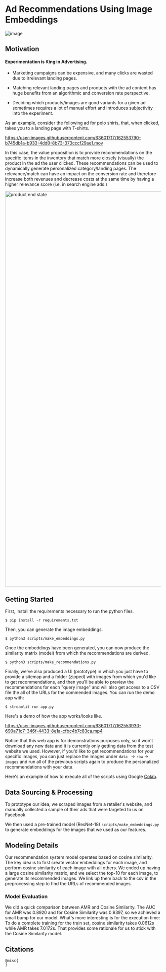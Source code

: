 # Ad Recommendations Using Image Embeddings
![image](https://www.wired.com/wp-content/uploads/2015/02/products.jpg)

## Motivation
#### Experimentation is King in Advertising.

* Marketing campaigns can be expensive, and many clicks are wasted due to irrelevant landing pages.

* Matching relevant landing pages and products with the ad content has huge benefits from an algorithmic and conversion rate perspective.

* Deciding which products/images are good variants for a given ad sometimes requires a lot of manual effort and introduces subjectivity into the experiment.

As an example, consider the following ad for polo shirts, that, when clicked, takes you to a landing page with T-shirts.

https://user-images.githubusercontent.com/63601717/162553790-b745db1a-b933-4dd0-8b73-373cccf29ae1.mov

In this case, the value proposition is to provide recommendations on the specific items in the inventory that match more closely (visually) the product in the ad the user clicked. These recommendations can be used to dynamically generate personalized category/landing pages. The relevance/match can have an impact on the conversion rate and therefore increase both revenues and decrease costs at the same time by having a higher relevance score (i.e. in search engine ads.)

<img width="1274" alt="product end state" src="https://user-images.githubusercontent.com/63601717/162639537-66fdce48-b940-46e6-8f04-c4f6ed917d51.png">


## Getting Started

First, install the requirements necessary to run the python files.

```
$ pip install -r requirements.txt
```

Then, you can generate the image embeddings.

```
$ python3 scripts/make_embeddings.py
```

Once the embeddings have been generated, you can now produce the similarity matrix (model) from which the recommendations are derived.

```
$ python3 scripts/make_recommendations.py
```

Finally, we've also produced a UI (prototype) in which you just have to provide a sitemap and a folder (zipped) with images from which you'd like to get recommendations, and then you'll be able to preview the recommendations for each "query image" and will also get access to a CSV file the all of the URLs for the commended images. You can run the demo app with:

```
$ streamlit run app.py
```
Here's a demo of how the app works/looks like.

https://user-images.githubusercontent.com/63601717/162553930-690a71c7-346f-4433-8e1a-cfbc4b7c83ca.mp4

Notice that this web app is for demonstrations purposes only, so it won't download any new data and it is currently only getting data from the test website we used. However, if you'd like to get recommendations for your specific images, you can just replace the images under ```data ``` -> ```raw``` -> ```images``` and run all of the previous scripts again to produce the personalized recommendations with your data.


Here's an example of how to execute all of the scripts using Google [Colab](https://colab.research.google.com/).

## Data Sourcing & Processing
To prototype our idea, we scraped images from a retailer's website, and manually collected a sample of their ads that were targeted to us on Facebook. 

We then used a pre-trained model (ResNet-18) `scripts/make_embeddings.py` to generate embeddings for the images that we used as our features.

## Modeling Details

Our recommendation system model operates based on cosine similarity. The key idea is to first create vector embeddings for each image, and perform cosine similarity of each image with all others. We ended up having a large cosine similarity matrix, and we select the top-10 for each image, to generate its recommended images. We link up them back to the csv in the preprocessing step to find the URLs of recommended images.

### Model Evaluation

We did a quick comparison between AMR and Cosine Similarity. The AUC for AMR was 0.8920 and for Cosine Similarity was 0.9397, so we achieved a small bump for our model. What's more interesting is for the execution time: To do a complete training for the train set, cosine similarity takes 0.0612s while AMR takes 7.0172s. That provides some rationale for us to stick with the Cosine Similarity model.



## Citations

```
@misc{
}

```

